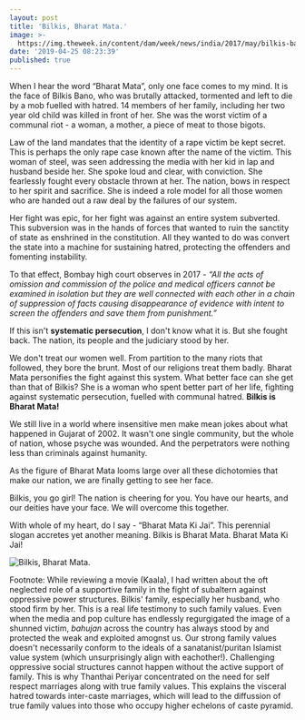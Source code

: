 ```yaml
---
layout: post
title: 'Bilkis, Bharat Mata.'
image: >-
  https://img.theweek.in/content/dam/week/news/india/2017/may/bilkis-bano-new-pti.jpg
date: '2019-04-25 08:23:39'
published: true
---
```

When I hear the word “Bharat Mata”, only one face comes to my mind. It is the face of Bilkis Bano, who was brutally attacked, tormented and left to die by a mob fuelled with hatred. 14 members of her family, including her two year old child was killed in front of her. She was the worst victim of a communal riot - a woman, a mother, a piece of meat to those bigots.

Law of the land mandates that the identity of a rape victim be kept secret. This is perhaps the only rape case known after the name of the victim. This woman of steel, was seen addressing the media with her kid in lap and husband beside her. She spoke loud and clear, with conviction. She fearlessly fought every obstacle thrown at her. The nation, bows in respect to her spirit and sacrifice. She is indeed a role model for all those women who are handed out a raw deal by the failures of our system.

Her fight was epic, for her fight was against an entire system subverted. This subversion was in the hands of forces that wanted to ruin the sanctity of state as enshrined in the constitution. All they wanted to do was convert the state into a machine for sustaining hatred, protecting the offenders and fomenting instability.

To that effect, Bombay high court observes in 2017 - _“All the acts of omission and commission of the police and medical officers cannot be examined in isolation but they are well connected with each other in a chain of suppression of facts causing disappearance of evidence with intent to screen the offenders and save them from punishment.”_

If this isn't **systematic persecution**, I don't know what it is. But she fought back. The nation, its people and the judiciary stood by her.

We don't treat our women well. From partition to the many riots that followed, they bore the brunt. Most of our religions treat them badly. Bharat Mata personifies the fight against this system. What better face can she get than that of Bilkis? She is a woman who spent better part of her life, fighting against systematic persecution, fuelled with communal hatred. **Bilkis is Bharat Mata!**

We still live in a world where insensitive men make mean jokes about what happened in Gujarat of 2002. It wasn't one single community, but the whole of nation, whose psyche was wounded. And the perpetrators were nothing less than criminals against humanity. 

As the figure of Bharat Mata looms large over all these dichotomies that make our nation, we are finally getting to see her face. 

Bilkis, you go girl! The nation is cheering for you. You have our hearts, and our deities have your face. We will overcome this together. 

With whole of my heart, do I say - “Bharat Mata Ki Jai”. This perennial slogan accretes yet another meaning. Bilkis is Bharat Mata. Bharat Mata Ki Jai!

![Bilkis, Bharat Mata.](https://img.theweek.in/content/dam/week/news/india/2017/may/bilkis-bano-new-pti.jpg)

Footnote: While reviewing a movie (Kaala), I had written about the oft neglected role of a supportive family in the fight of subaltern against oppressive power structures. Bilkis' family, especially her husband, who stood firm by her. This is a real life testimony to such family values. Even when the media and pop culture has endlessly regurgigated the image of a shunned victim, _bahujan_ across the country has always stood by and protected the weak and exploited amognst us. Our strong family values doesn't necessarily conform to the ideals of a sanatanist/puritan Islamist value system (which unsurprisingly align with eachother!). Challenging oppressive social structures cannot happen without the active support of family. This is why Thanthai Periyar concentrated on the need for self respect marriages along with true family values. This explains the visceral hatred towards inter-caste marriages, which will lead to the diffussion of true family values into those who occupy higher echelons of caste pyramid.